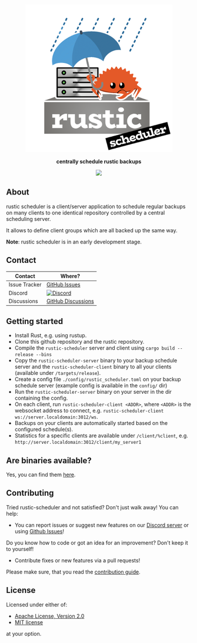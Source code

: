 <p align="center">
<img src="https://raw.githubusercontent.com/rustic-rs/assets/main/logos/readme_header_scheduler.png" height="400" />
</p>
<p align="center"><b>centrally schedule rustic backups</b></p>

<!-- <p align="center">
<a href="https://crates.io/crates/rustic-rs"><img src="https://img.shields.io/crates/v/rustic-rs.svg" /></a>
<a href="https://docs.rs/rustic-rs/"><img src="https://img.shields.io/docsrs/rustic-rs?style=flat&amp;labelColor=1c1d42&amp;color=4f396a&amp;logo=Rust&amp;logoColor=white" /></a>
<a href="https://raw.githubusercontent.com/rustic-rs/rustic/main/"><img src="https://img.shields.io/badge/license-Apache2.0/MIT-blue.svg" /></a>
<a href="https://crates.io/crates/rustic-rs"><img src="https://img.shields.io/crates/d/rustic-rs.svg" /></a>
<p> -->

<p align="center">
<a href="https://github.com/rustic-rs/rustic_scheduler/actions/workflows/nightly.yml"><img src="https://github.com/rustic-rs/rustic_scheduler/actions/workflows/nightly.yml/badge.svg" /></a>
</p>

## About

rustic scheduler is a client/server application to schedule regular backups on
many clients to one identical repository controlled by a central scheduling
server.

It allows to define client groups which are all backed up the same way.

**Note**: rustic scheduler is in an early development stage.

## Contact

| Contact       | Where?                                                                                        |
| ------------- | --------------------------------------------------------------------------------------------- |
| Issue Tracker | [GitHub Issues](https://github.com/rustic-rs/rustic_scheduler/issues)                         |
| Discord       | [![Discord](https://dcbadge.vercel.app/api/server/WRUWENZnzQ)](https://discord.gg/WRUWENZnzQ) |
| Discussions   | [GitHub Discussions](https://github.com/rustic-rs/rustic/discussions)                         |

## Getting started

- Install Rust, e.g. using rustup.
- Clone this github repository and the rustic repository.
- Compile the `rustic-scheduler` server and client using
  `cargo build --release --bins`
- Copy the `rustic-scheduler-server` binary to your backup schedule server and
  the `rustic-scheduler-client` binary to all your clients (available under
  `/targets/release`).
- Create a config file `./config/rustic_scheduler.toml` on your backup schedule
  server (example config is available in the `config/` dir)
- Run the `rustic-scheduler-server` binary on your server in the dir containing
  the config.
- On each client, run `rustic-scheduler-client <ADDR>`, where `<ADDR>` is the
  websocket address to connect, e.g.
  `rustic-scheduler-client ws://server.localdomain:3012/ws`.
- Backups on your clients are automatically started based on the configured
  schedule(s).
- Statistics for a specific clients are available under `/client/%client`, e.g.
  `http://server.localdomain:3012/client/my_server1`

## Are binaries available?

Yes, you can find them [here](https://rustic.cli.rs/docs/nightly_builds.html).

## Contributing

Tried rustic-scheduler and not satisfied? Don't just walk away! You can help:

- You can report issues or suggest new features on our
  [Discord server](https://discord.gg/WRUWENZnzQ) or using
  [Github Issues](https://github.com/rustic-rs/rustic_scheduler/issues/new/choose)!

Do you know how to code or got an idea for an improvement? Don't keep it to
yourself!

- Contribute fixes or new features via a pull requests!

Please make sure, that you read the
[contribution guide](https://rustic.cli.rs/docs/contributing-to-rustic.html).

## License

Licensed under either of:

- [Apache License, Version 2.0](./LICENSE-APACHE)
- [MIT license](./LICENSE-MIT)

at your option.
